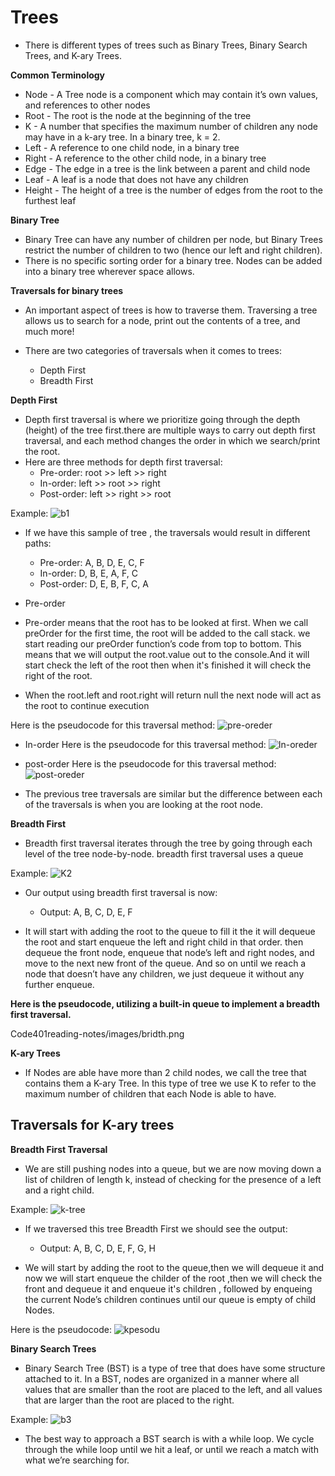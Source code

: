 # Trees

- There is different types of trees such as Binary Trees, Binary Search Trees, and K-ary Trees.

**Common Terminology**

- Node - A Tree node is a component which may contain it’s own values, and references to other nodes
- Root - The root is the node at the beginning of the tree
- K - A number that specifies the maximum number of children any node may have in a k-ary tree. In a binary tree, k = 2.
- Left - A reference to one child node, in a binary tree
- Right - A reference to the other child node, in a binary tree
- Edge - The edge in a tree is the link between a parent and child node
- Leaf - A leaf is a node that does not have any children
- Height - The height of a tree is the number of edges from the root to the furthest leaf

**Binary Tree**

- Binary Tree can have any number of children per node, but Binary Trees restrict the number of children to two (hence our left and right children).
- There is no specific sorting order for a binary tree. Nodes can be added into a binary tree wherever space allows.

**Traversals for binary trees**

- An important aspect of trees is how to traverse them. Traversing a tree allows us to search for a node, print out the contents of a tree, and much more!

- There are two categories of traversals when it comes to trees:

  - Depth First
  - Breadth First

**Depth First**

- Depth first traversal is where we prioritize going through the depth (height) of the tree first.there are multiple ways to carry out depth first traversal, and each method changes the order in which we search/print the root.
- Here are three methods for depth first traversal:
  - Pre-order: root >> left >> right
  - In-order: left >> root >> right
  - Post-order: left >> right >> root

Example: ![b1](Code401reading-notes/images/b1.png)

- If we have this sample of tree , the traversals would result in different paths:
  - Pre-order: A, B, D, E, C, F
  - In-order: D, B, E, A, F, C
  - Post-order: D, E, B, F, C, A

- Pre-order
- Pre-order means that the root has to be looked at first. When we call preOrder for the first time, the root will be added to the call stack. we start reading our preOrder function’s code from top to bottom. This means that we will output the root.value out to the console.And it will start check the left of the root then when it's finished it will check the right of the root.

- When the root.left and root.right will return null the next node will act as the root to continue execution

Here is the pseudocode for this traversal method: ![pre-oreder](Code401reading-notes/images/pre-oreder.png)

- In-order
Here is the pseudocode for this traversal method: ![In-oreder](Code401reading-notes/images/inorder.png)

- post-order
Here is the pseudocode for this traversal method: ![post-oreder](Code401reading-notes/images/postorder.png)
- The previous tree traversals are similar but the difference between each of the traversals is when you are looking at the root node.

**Breadth First**

- Breadth first traversal iterates through the tree by going through each level of the tree node-by-node. breadth first traversal uses a queue

Example: ![K2](Code401reading-notes/images/k2.png) 

- Our output using breadth first traversal is now:
  - Output: A, B, C, D, E, F

- It will start with adding the root to the queue to fill it the it will dequeue the root and start enqueue the left and right child in that order. then dequeue the front node, enqueue that node’s left and right nodes, and move to the next new front of the queue. And so on until we reach a node that doesn’t have any children, we just dequeue it without any further enqueue.

**Here is the pseudocode, utilizing a built-in queue to implement a breadth first traversal.**

Code401reading-notes/images/bridth.png

**K-ary Trees**

- If Nodes are able have more than 2 child nodes, we call the tree that contains them a K-ary Tree. In this type of tree we use K to refer to the maximum number of children that each Node is able to have.

## Traversals for K-ary trees

**Breadth First Traversal**

- We are still pushing nodes into a queue, but we are now moving down a list of children of length k, instead of checking for the presence of a left and a right child.

Example: ![k-tree](Code401reading-notes/images/k-tree.png) 

- If we traversed this tree Breadth First we should see the output:
  - Output: A, B, C, D, E, F, G, H

- We will start by adding the root to the queue,then we will dequeue it and now we will start enqueue the childer of the root ,then we will check the front and dequeue it and enqueue it's children , followed by enqueing the current Node’s children continues until our queue is empty of child Nodes.

Here is the pseudocode: ![kpesodu](Code401reading-notes/images/kpesodu.png) 

**Binary Search Trees**

- Binary Search Tree (BST) is a type of tree that does have some structure attached to it. In a BST, nodes are organized in a manner where all values that are smaller than the root are placed to the left, and all values that are larger than the root are placed to the right.

Example: ![b3](Code401reading-notes/images/b3.png) 

- The best way to approach a BST search is with a while loop. We cycle through the while loop until we hit a leaf, or until we reach a match with what we’re searching for.
